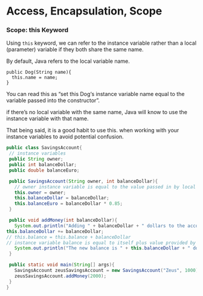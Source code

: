 # Access, Encapsulation, Scope


### Scope: this Keyword

Using `this` keyword, we can refer to the instance variable rather than a local (parameter) variable
if they both share the same name.

By default, Java refers to the local variable name.

```angular2
public Dog(String name){
  this.name = name;
}
```

You can read this as “set this Dog‘s instance variable name equal to the variable passed into the
 constructor”.
 
 if there’s no local variable with the same name, Java will know to use the instance variable with
 that name.
 
 That being said, it is a good habit to use this. when working with your instance variables to avoid 
 potential confusion.
 
 ```java
public class SavingsAccount{
  // instance variables
  public String owner;
  public int balanceDollar;
  public double balanceEuro;

  public SavingsAccount(String owner, int balanceDollar){
    // owner instance variable is equal to the value passed in by local variable owner
    this.owner = owner;
    this.balanceDollar = balanceDollar;
    this.balanceEuro = balanceDollar * 0.85;
  }

  public void addMoney(int balanceDollar){
    System.out.println("Adding " + balanceDollar + " dollars to the account.");
this.balanceDollar += balanceDollar;
// this.balance = this.balance + balanceDollar
// instance variable balance is equal to itself plus value provided by local variable balanceDollar
    System.out.println("The new balance is " + this.balanceDollar + " dollars.");
  }

  public static void main(String[] args){
    SavingsAccount zeusSavingsAccount = new SavingsAccount("Zeus", 1000);
    zeusSavingsAccount.addMoney(2000);
  }
}
```
 